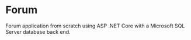 # Forum
Forum application from scratch using ASP .NET Core  with a Microsoft SQL Server database back end.

